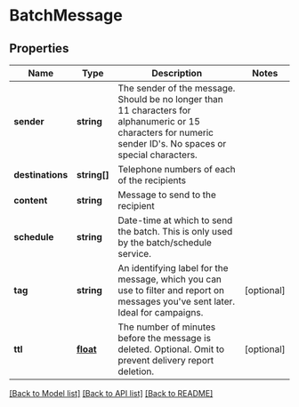 # BatchMessage

## Properties
Name | Type | Description | Notes
------------ | ------------- | ------------- | -------------
**sender** | **string** | The sender of the message. Should be no longer than 11 characters for alphanumeric or 15 characters for numeric sender ID&#x27;s. No spaces or special characters. | 
**destinations** | **string[]** | Telephone numbers of each of the recipients | 
**content** | **string** | Message to send to the recipient | 
**schedule** | **string** | Date-time at which to send the batch. This is only used by the batch/schedule service. | 
**tag** | **string** | An identifying label for the message, which you can use to filter and report on messages you&#x27;ve sent later. Ideal for campaigns. | [optional] 
**ttl** | [**float**](float.md) | The number of minutes before the message is deleted. Optional. Omit to prevent delivery report deletion. | [optional] 

[[Back to Model list]](../README.md#documentation-for-models) [[Back to API list]](../README.md#documentation-for-api-endpoints) [[Back to README]](../README.md)

